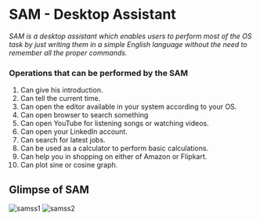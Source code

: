 # SAM - Desktop Assistant

*SAM is a desktop assistant which enables users to perform most of the OS task by just writing them in a simple English language without the need to remember all the proper commands.*

### Operations that can be performed by the SAM 

1.  Can give his introduction.
2.  Can tell the current time.
3.  Can open the editor available in your system according to your OS.
4.  Can open browser to search something
5.  Can open YouTube for listening songs or watching videos.
6.  Can open your LinkedIn account.
7.  Can search for latest jobs.
8.  Can be used as a calculator to perform basic calculations.
9.  Can help you in shopping on either of Amazon or Flipkart.
10. Can plot sine or cosine graph.

## Glimpse of SAM

![samss1](https://user-images.githubusercontent.com/68144553/90756973-a370c700-e2fa-11ea-9dd4-c9f65323eee8.PNG)
![samss2](https://user-images.githubusercontent.com/68144553/90756980-a53a8a80-e2fa-11ea-8ef9-68bf02003353.PNG)
